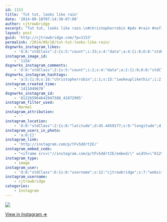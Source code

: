 ```yaml
---
id: 1153
title: 'Tut tut, looks like rain'
date: '2014-09-18T07:14:30-07:00'
author: cjtrowbridge
excerpt: "Tut tut, looks like rain.\n#christopherrobin #pdx #rain #nofilter #iwokeuplikethis"
layout: post
guid: 'http://cjtrowbridge.com/?p=1153'
permalink: /2014/09/18/tut-tut-looks-like-rain/
dsgnwrks_instagram_likes:
    - 'O:8:"stdClass":2:{s:5:"count";i:33;s:4:"data";a:4:{i:0;O:8:"stdClass":4:{s:8:"username";s:15:"swedishchocolat";s:15:"profile_picture";s:85:"https://instagramimages-a.akamaihd.net/profiles/profile_456760632_75sq_1373306400.jpg";s:2:"id";s:9:"456760632";s:9:"full_name";s:15:"Dante Barksdale";}i:1;O:8:"stdClass":4:{s:8:"username";s:16:"jc_martinez95678";s:15:"profile_picture";s:106:"https://igcdn-photos-e-a.akamaihd.net/hphotos-ak-xpa1/t51.2885-19/10369447_808372152520164_450003716_a.jpg";s:2:"id";s:9:"699491282";s:9:"full_name";s:11:"JC Martinez";}i:2;O:8:"stdClass":4:{s:8:"username";s:9:"printwolf";s:15:"profile_picture";s:107:"https://igcdn-photos-c-a.akamaihd.net/hphotos-ak-xpa1/t51.2885-19/10570064_1494494964121754_941091591_a.jpg";s:2:"id";s:9:"684605548";s:9:"full_name";s:12:"Chris Marlow";}i:3;O:8:"stdClass":4:{s:8:"username";s:14:"glitteringcars";s:15:"profile_picture";s:107:"https://igcdn-photos-c-a.akamaihd.net/hphotos-ak-xpa1/t51.2885-19/10809458_570030443098418_1084966408_a.jpg";s:2:"id";s:9:"494816277";s:9:"full_name";s:4:"Alex";}}}'
instagram_image_id:
    - '1154'
dsgnwrks_instagram_comments:
    - 'O:8:"stdClass":2:{s:5:"count";i:2;s:4:"data";a:2:{i:0;O:8:"stdClass":4:{s:12:"created_time";s:10:"1411054951";s:4:"text";s:21:"hi mijo! how are you?";s:4:"from";O:8:"stdClass":4:{s:8:"username";s:14:"mz.magalicious";s:15:"profile_picture";s:107:"https://igcdn-photos-f-a.akamaihd.net/hphotos-ak-xaf1/t51.2885-19/10899522_365427493639853_2015522288_a.jpg";s:2:"id";s:8:"40968953";s:9:"full_name";s:30:"maggie #RNWCLV Raiders Dodgers";}s:2:"id";s:18:"812310264135209872";}i:1;O:8:"stdClass":4:{s:12:"created_time";s:10:"1411743789";s:4:"text";s:23:"❤️ thinking of you.";s:4:"from";O:8:"stdClass":4:{s:8:"username";s:9:"aquamatey";s:15:"profile_picture";s:107:"https://igcdn-photos-b-a.akamaihd.net/hphotos-ak-xpa1/t51.2885-19/1168924_1545277322374505_1429730127_a.jpg";s:2:"id";s:9:"178804699";s:9:"full_name";s:11:"Andrew Mote";}s:2:"id";s:18:"818088659934696048";}}}'
dsgnwrks_instagram_hashtags:
    - 'a:5:{i:0;s:16:"christopherrobin";i:1;s:15:"iwokeuplikethis";i:2;s:8:"nofilter";i:3;s:4:"rain";i:4;s:3:"pdx";}'
instagram_created_time:
    - '1411049670'
dsgnwrks_instagram_id:
    - '812265964642947588_41872995'
instagram_filter_used:
    - Normal
instagram_attribution:
    - ''
instagram_location:
    - 'O:8:"stdClass":2:{s:8:"latitude";d:45.4459177;s:9:"longitude";d:-122.6261171;}'
instagram_users_in_photo:
    - 'a:0:{}'
instagram_link:
    - 'http://instagram.com/p/tFv5ddrtIE/'
instagram_embed_code:
    - "<iframe src=\"//instagram.com/p/tFv5ddrtIE/embed/\" width=\"612\" height=\"710\" frameborder=\"0\" scrolling=\"no\" allowtransparency=\"true\"></iframe>\n"
instagram_type:
    - image
instagram_user:
    - 'O:8:"stdClass":6:{s:8:"username";s:12:"cjtrowbridge";s:7:"website";s:0:"";s:15:"profile_picture";s:103:"https://igcdn-photos-f-a.akamaihd.net/hphotos-ak-xpa1/t51.2885-19/925559_452430704897917_67836701_a.jpg";s:9:"full_name";s:13:"CJ Trowbridge";s:3:"bio";s:0:"";s:2:"id";s:8:"41872995";}'
instagram_username:
    - cjtrowbridge
categories:
    - Instagram
---
```


[![](http://blog.cjtrowbridge.com/wp-content/uploads/2014/09/10661231_890360724327244_1026998768_n2.jpg)](http://instagram.com/p/tFv5ddrtIE/)

[View in Instagram ⇒](http://instagram.com/p/tFv5ddrtIE/)